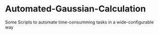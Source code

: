 # Automated-Gaussian-Calculation
Some Scripts to automate time-consumming tasks in a wide-configurable way
